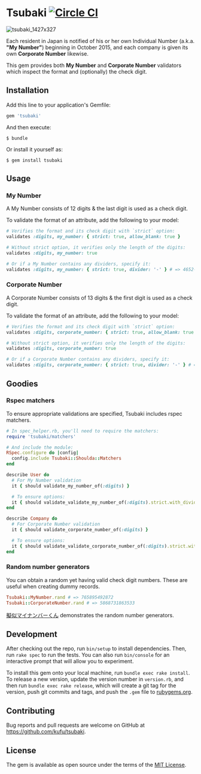 # Tsubaki [![Circle CI](https://circleci.com/gh/kufu/tsubaki/tree/master.svg?style=svg)](https://circleci.com/gh/kufu/tsubaki/tree/master)

![tsubaki_1427x327](https://cloud.githubusercontent.com/assets/2214179/11577574/0f3394d6-9a62-11e5-81ee-7386c29c30e1.png)

Each resident in Japan is notified of his or her own Individual Number (a.k.a. **"My Number"**) beginning in October 2015, and each company is given its own **Corporate Number** likewise.

This gem provides both **My Number** and **Corporate Number** validators which inspect the format and (optionally) the check digit.  

## Installation

Add this line to your application's Gemfile:

```ruby
gem 'tsubaki'
```

And then execute:

    $ bundle

Or install it yourself as:

    $ gem install tsubaki

## Usage


### My Number

A My Number consists of 12 digits & the last digit is used as a check digit.

To validate the format of an attribute, add the following to your model:

```ruby
# Verifies the format and its check digit with `strict` option:
validates :digits, my_number: { strict: true, allow_blank: true }

# Without strict option, it verifies only the length of the digits:
validates :digits, my_number: true

# Or if a My Number contains any dividers, specify it:
validates :digits, my_number: { strict: true, divider: '-' } # => 4652-8126-6333 should be valid
```

### Corporate Number

A Corporate Number consists of 13 digits & the first digit is used as a check digit.

To validate the format of an attribute, add the following to your model:

```ruby
# Verifies the format and its check digit with `strict` option:
validates :digits, corporate_number: { strict: true, allow_blank: true }

# Without strict option, it verifies only the length of the digits:
validates :digits, corporate_number: true

# Or if a Corporate Number contains any dividers, specify it:
validates :digits, corporate_number: { strict: true, divider: '-' } # => 5-8356-7825-6246 should be valid
```



## Goodies

### Rspec matchers

To ensure appropriate validations are specified, Tsubaki includes rspec matchers.

```ruby
# In spec_helper.rb, you'll need to require the matchers:
require 'tsubaki/matchers'

# And include the module:
RSpec.configure do |config|
  config.include Tsubaki::Shoulda::Matchers
end
```

```ruby
describe User do
  # For My Number validation
  it { should validate_my_number_of(:digits) }

  # To ensure options:
  it { should validate_validate_my_number_of(:digits).strict.with_divider('-').allow_blank }
end

describe Company do
  # For Corporate Number validation
  it { should validate_corporate_number_of(:digits) }

  # To ensure options:
  it { should validate_validate_corporate_number_of(:digits).strict.with_divider('-') }
end
```


### Random number generators

You can obtain a random yet having valid check digit numbers.
These are useful when creating dummy records.

```ruby
Tsubaki::MyNumber.rand # => 765895492872
Tsubaki::CorporateNumber.rand # => 5868731863533
```

[擬似マイナンバーくん](https://my-number-kun.herokuapp.com/) demonstrates the random number generators.

## Development

After checking out the repo, run `bin/setup` to install dependencies. Then, run `rake spec` to run the tests. You can also run `bin/console` for an interactive prompt that will allow you to experiment.

To install this gem onto your local machine, run `bundle exec rake install`. To release a new version, update the version number in `version.rb`, and then run `bundle exec rake release`, which will create a git tag for the version, push git commits and tags, and push the `.gem` file to [rubygems.org](https://rubygems.org).

## Contributing

Bug reports and pull requests are welcome on GitHub at https://github.com/kufu/tsubaki.


## License

The gem is available as open source under the terms of the [MIT License](http://opensource.org/licenses/MIT).

